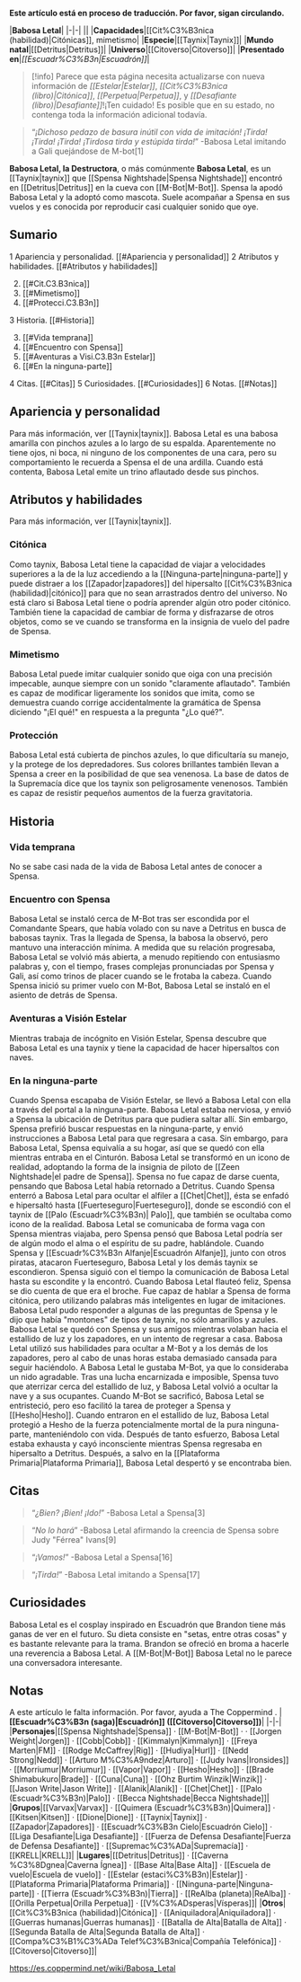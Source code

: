 **Este artículo está en proceso de traducción. Por favor, sigan circulando.**


|**Babosa Letal**|
|-|-|
||
|**Capacidades**|[[Cit%C3%B3nica (habilidad)\|Citónicas]], mimetismo|
|**Especie**|[[Taynix\|Taynix]]|
|**Mundo natal**|[[Detritus\|Detritus]]|
|**Universo**|[[Citoverso\|Citoverso]]|
|**Presentado en**|*[[Escuadr%C3%B3n\|Escuadrón]]*|

> [!info] Parece que esta página necesita actualizarse con nueva información de *[[Estelar\|Estelar]]*, *[[Cit%C3%B3nica (libro)\|Citónica]]*, *[[Perpetua\|Perpetua]]*, y *[[Desafiante (libro)\|Desafiante]]*!¡Ten cuidado! Es posible que en su estado, no contenga toda la información adicional todavía.

>“*¡Dichoso pedazo de basura inútil con vida de imitación! ¡Tirda! ¡Tirda! ¡Tirda! ¡Tirdosa tirda y estúpida tirda!*”
\-Babosa Letal imitando a Gali quejándose de M-bot[1]


**Babosa Letal, la Destructora**, o más comúnmente **Babosa Letal**, es un [[Taynix\|taynix]] que [[Spensa Nightshade\|Spensa Nightshade]] encontró en [[Detritus\|Detritus]] en la cueva con [[M-Bot\|M-Bot]]. Spensa la apodó Babosa Letal y la adoptó como mascota. Suele acompañar a Spensa en sus vuelos y es conocida por reproducir casi cualquier sonido que oye.

## Sumario

1 Apariencia y personalidad. [[#Apariencia y personalidad]] 
2 Atributos y habilidades. [[#Atributos y habilidades]] 

2. [[#Cit.C3.B3nica]] 
2. [[#Mimetismo]] 
2. [[#Protecci.C3.B3n]] 


3 Historia. [[#Historia]] 

3. [[#Vida temprana]] 
3. [[#Encuentro con Spensa]] 
3. [[#Aventuras a Visi.C3.B3n Estelar]] 
3. [[#En la ninguna-parte]] 


4 Citas. [[#Citas]] 
5 Curiosidades. [[#Curiosidades]] 
6 Notas. [[#Notas]] 


## Apariencia y personalidad
Para más información, ver [[Taynix\|taynix]].
Babosa Letal es una babosa amarilla con pinchos azules a lo largo de su espalda. Aparentemente no tiene ojos, ni boca, ni ninguno de los componentes de una cara, pero su comportamiento le recuerda a Spensa el de una ardilla. Cuando está contenta, Babosa Letal emite un trino aflautado desde sus pinchos.

## Atributos y habilidades
Para más información, ver [[Taynix\|taynix]].
### Citónica
Como taynix, Babosa Letal tiene la capacidad de viajar a velocidades superiores a la de la luz accediendo a la [[Ninguna-parte\|ninguna-parte]] y puede distraer a los [[Zapador\|zapadores]] del hipersalto [[Cit%C3%B3nica (habilidad)\|citónico]] para que no sean arrastrados dentro del universo. No está claro si Babosa Letal tiene o podría aprender algún otro poder citónico. También tiene la capacidad de cambiar de forma y disfrazarse de otros objetos, como se ve cuando se transforma en la insignia de vuelo del padre de Spensa.

### Mimetismo
Babosa Letal puede imitar cualquier sonido que oiga con una precisión impecable, aunque siempre con un sonido "claramente aflautado". También es capaz de modificar ligeramente los sonidos que imita, como se demuestra cuando corrige accidentalmente la gramática de Spensa diciendo "¡El qué!" en respuesta a la pregunta "¿Lo qué?".

### Protección
Babosa Letal está cubierta de pinchos azules, lo que dificultaría su manejo, y la protege de los depredadores. Sus colores brillantes también llevan a Spensa a creer en la posibilidad de que sea venenosa. La base de datos de la Supremacía dice que los taynix son peligrosamente venenosos. También es capaz de resistir pequeños aumentos de la fuerza gravitatoria.

## Historia
 
### Vida temprana
No se sabe casi nada de la vida de Babosa Letal antes de conocer a Spensa.

### Encuentro con Spensa
Babosa Letal se instaló cerca de M-Bot tras ser escondida por el Comandante Spears, que había volado con su nave a Detritus en busca de babosas taynix. Tras la llegada de Spensa, la babosa la observó, pero mantuvo una interacción mínima. A medida que su relación progresaba, Babosa Letal se volvió más abierta, a menudo repitiendo con entusiasmo palabras y, con el tiempo, frases complejas pronunciadas por Spensa y Gali, así como trinos de placer cuando se le frotaba la cabeza.
Cuando Spensa inició su primer vuelo con M-Bot, Babosa Letal se instaló en el asiento de detrás de Spensa.

### Aventuras a Visión Estelar
Mientras trabaja de incógnito en Visión Estelar, Spensa descubre que Babosa Letal es una taynix y tiene la capacidad de hacer hipersaltos con naves.

### En la ninguna-parte
Cuando Spensa escapaba de Visión Estelar, se llevó a Babosa Letal con ella a través del portal a la ninguna-parte. Babosa Letal estaba nerviosa, y envió a Spensa la ubicación de Detritus para que pudiera saltar allí. Sin embargo, Spensa prefirió buscar respuestas en la ninguna-parte, y envió instrucciones a Babosa Letal para que regresara a casa. Sin embargo, para Babosa Letal, Spensa equivalía a su hogar, así que se quedó con ella mientras entraba en el Cinturón. Babosa Letal se transformó en un icono de realidad, adoptando la forma de la insignia de piloto de [[Zeen Nightshade\|el padre de Spensa]]. Spensa no fue capaz de darse cuenta, pensando que Babosa Letal había retornado a Detritus. Cuando Spensa enterró a Babosa Letal para ocultar el alfiler a [[Chet\|Chet]], ésta se enfadó e hipersaltó hasta [[Fuerteseguro\|Fuerteseguro]], donde se escondió con el taynix de [[Palo (Escuadr%C3%B3n)\| Palo]], que también se ocultaba como icono de la realidad.
Babosa Letal se comunicaba de forma vaga con Spensa mientras viajaba, pero Spensa pensó que Babosa Letal podría ser de algún modo el alma o el espíritu de su padre, hablándole. Cuando Spensa y [[Escuadr%C3%B3n Alfanje\|Escuadrón Alfanje]], junto con otros piratas, atacaron Fuerteseguro, Babosa Letal y los demás taynix se escondieron. Spensa siguió con el tiempo la comunicación de Babosa Letal hasta su escondite y la encontró. Cuando Babosa Letal flauteó feliz, Spensa se dio cuenta de que era el broche. Fue capaz de hablar a Spensa de forma citónica, pero utilizando palabras más inteligentes en lugar de imitaciones. Babosa Letal pudo responder a algunas de las preguntas de Spensa y le dijo que había "montones" de tipos de taynix, no sólo amarillos y azules.
Babosa Letal se quedó con Spensa y sus amigos mientras volaban hacia el estallido de luz y los zapadores, en un intento de regresar a casa. Babosa Letal utilizó sus habilidades para ocultar a M-Bot y a los demás de los zapadores, pero al cabo de unas horas estaba demasiado cansada para seguir haciéndolo. A Babosa Letal le gustaba M-Bot, ya que lo consideraba un nido agradable. Tras una lucha encarnizada e imposible, Spensa tuvo que aterrizar cerca del estallido de luz, y Babosa Letal volvió a ocultar la nave y a sus ocupantes. Cuando M-Bot se sacrificó, Babosa Letal se entristeció, pero eso facilitó la tarea de proteger a Spensa y [[Hesho\|Hesho]]. Cuando entraron en el estallido de luz, Babosa Letal protegió a Hesho de la fuerza potencialmente mortal de la pura ninguna-parte, manteniéndolo con vida. Después de tanto esfuerzo, Babosa Letal estaba exhausta y cayó inconsciente mientras Spensa regresaba en hipersalto a Detritus. Después, a salvo en la [[Plataforma Primaria\|Plataforma Primaria]], Babosa Letal despertó y se encontraba bien.

## Citas
>“*¿Bien? ¡Bien! ¡Ido!*”
\-Babosa Letal a Spensa[3]


>“*No lo hará*”
\-Babosa Letal afirmando la creencia de Spensa sobre Judy "Férrea" Ivans[9]


>“*¡Vamos!*”
\-Babosa Letal a Spensa[16]


>“*¡Tirda!*”
\-Babosa Letal imitando a Spensa[17]


## Curiosidades
Babosa Letal es el cosplay inspirado en Escuadrón que Brandon tiene más ganas de ver en el futuro.
Su dieta consiste en "setas, entre otras cosas" y es bastante relevante para la trama.
Brandon se ofreció en broma a hacerle una reverencia a Babosa Letal.
A [[M-Bot\|M-Bot]] Babosa Letal no le parece una conversadora interesante.
## Notas

A este artículo le falta información. Por favor, ayuda a The Coppermind .
|**[[Escuadr%C3%B3n (saga)\|Escuadrón]] ([[Citoverso\|Citoverso]])**|
|-|-|
|**Personajes**|[[Spensa Nightshade\|Spensa]] · [[M-Bot\|M-Bot]] ·  · [[Jorgen Weight\|Jorgen]] · [[Cobb\|Cobb]] · [[Kimmalyn\|Kimmalyn]] · [[Freya Marten\|FM]] · [[Rodge McCaffrey\|Rig]] · [[Hudiya\|Hurl]] · [[Nedd Strong\|Nedd]] · [[Arturo M%C3%A9ndez\|Arturo]] · [[Judy Ivans\|Ironsides]] · [[Morriumur\|Morriumur]] · [[Vapor\|Vapor]] · [[Hesho\|Hesho]] · [[Brade Shimabukuro\|Brade]] · [[Cuna\|Cuna]] · [[Ohz Burtim Winzik\|Winzik]] · [[Jason Write\|Jason Write]] · [[Alanik\|Alanik]] · [[Chet\|Chet]] · [[Palo (Escuadr%C3%B3n)\|Palo]] · [[Becca Nightshade\|Becca Nightshade]]|
|**Grupos**|[[Varvax\|Varvax]] · [[Quimera (Escuadr%C3%B3n)\|Quimera]] · [[Kitsen\|Kitsen]] · [[Dione\|Dione]] · [[Taynix\|Taynix]] · [[Zapador\|Zapadores]] · [[Escuadr%C3%B3n Cielo\|Escuadrón Cielo]] · [[Liga Desafiante\|Liga Desafiante]] · [[Fuerza de Defensa Desafiante\|Fuerza de Defensa Desafiante]] · [[Supremac%C3%ADa\|Supremacía]] · [[KRELL\|KRELL]]|
|**Lugares**|[[Detritus\|Detritus]] · [[Caverna %C3%8Dgnea\|Caverna Ígnea]] · [[Base Alta\|Base Alta]] · [[Escuela de vuelo\|Escuela de vuelo]] · [[Estelar (estaci%C3%B3n)\|Estelar]] · [[Plataforma Primaria\|Plataforma Primaria]] · [[Ninguna-parte\|Ninguna-parte]] · [[Tierra (Escuadr%C3%B3n)\|Tierra]] · [[ReAlba (planeta)\|ReAlba]] · [[Orilla Perpetua\|Orilla Perpetua]] · [[V%C3%ADsperas\|Vísperas]]|
|**Otros**|[[Cit%C3%B3nica (habilidad)\|Citónica]] · [[Aniquiladora\|Aniquiladora]] · [[Guerras humanas\|Guerras humanas]] · [[Batalla de Alta\|Batalla de Alta]] · [[Segunda Batalla de Alta\|Segunda Batalla de Alta]] · [[Compa%C3%B1%C3%ADa Telef%C3%B3nica\|Compañía Telefónica]] · [[Citoverso\|Citoverso]]|



https://es.coppermind.net/wiki/Babosa_Letal